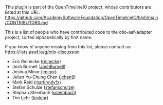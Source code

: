 This plugin is part of the OpenTimelineIO project, whose contributors are
listed at this URL:
https://github.com/AcademySoftwareFoundation/OpenTimelineIO/blob/main/CONTRIBUTORS.md

This is a list of people who have contributed code to the
otio-aaf-adapter project, sorted alphabetically by first name.

If you know of anyone missing from this list, please contact us:
https://lists.aswf.io/g/otio-discussion

* Eric Reinecke ([reinecke](https://github.com/reinecke))
* Josh Burnell ([JoshBurnell](https://github.com/JoshBurnell))
* Joshua Minor ([jminor](https://github.com/jminor))
* Julian Yu-Chung Chen ([jchen9](https://github.com/jchen9))
* Mark Reid ([markreidvfx](https://github.com/markreidvfx))
* Stefan Schulze ([stefanschulze](https://github.com/stefanschulze))
* Stephan Steinbach ([ssteinbach](https://github.com/ssteinbach))
* Tim Lehr ([timlehr](https://github.com/timlehr))